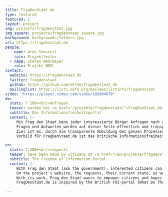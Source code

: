```yaml
---
title: FragDenStaat.de
type: featured
featured: 1
layout: project
img: projects/fragdenstaat.jpg
img_square: projects/fragdenstaat_square.jpg
background: backgrounds/folders.jpg
url: https://fragdenstaat.de
people:
  - name: Arne Semsrott
    role: Projektleiter
  - name: Stefan Wehrmeyer
    role: Projekt-BDFL
contact:
  website: https://fragdenstaat.de
  twitter: fragdenstaat
  github: https://github.com/okfde/fragdenstaat_de
  mailinglist: https://lists.okfn.org/mailman/listinfo/fragdenstaat
video: "https://player.vimeo.com/video/102604678"
de:
  stats: 7 100+<br/>Anfragen
  teaser: wurden bei <a href="/projekte/fragdenstaat/">FragDenStaat.de</a> von Bürgen an Behörden gestellt.
  subtitle: Das Informationsfreiheitsportal
  content: |-
     Mit Frag den Staat kann jeder interessierte Bürger Anfragen nach den Informationsgesetzen (Informationsfreiheitsgesetz des Bundes, Umweltinformationsgesetz und Verbraucherinformationsgesetz) stellen. 
     Fragen und Antworten werden auf dieser Seite öffentlich und transparent dokumentiert. 
     Ziel ist es, durch die transparente Abbildung des ganzen Prozesses das Thema Informationsfreiheit insgesamt zu stärken. 
     Vorbild für FragDenStaat.de ist das britische Informationsfreiheitsportal [What Do They Know]( https://www.whatdotheyknow.com/).

en:
  stats: 7,100+<br/>requests
  teaser: have been made by citizens at <a href="/en/projekte/fragdenstaat/">FragDenStaat.de</a>.
  subtitle: The Freedom of Information Portal
  content: |-
     With Frag den Staat (ask the government), interested citizens can request information from a variety of public sector organisations by making a Freedom of Information (FOI) request. 
     On the project's website, the requests, their current state, as well as the responses are transparently documented and published. 
     With its work, Frag den Staat wants to empower citizens and hopes to further strengthen FOI as a concept. 
     FragDenStaat.de is inspired by the British FOI-portal [What Do They Know]( https://www.whatdotheyknow.com/) and is cooperating with other FOI portals around the world.

---
```

